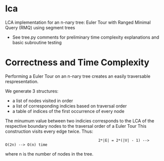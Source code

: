 # lca
LCA implementation for an n-nary tree: Euler Tour with Ranged Minimal Query (RMQ) using segment trees
- See tree.py comments for preliminary time complexity explanations and basic subroutine testing

# Correctness and Time Complexity

Performing a Euler Tour on an n-nary tree creates an easily traversable respresentation. 

We generate 3 structures:
- a list of nodes visited in order
- a list of corresponding indicies based on traversal order
- a table of indices of the first occurrence of every node 

The minumum value between two indicies corresponds to the LCA of the respective boundary nodes to the traversal order of a Euler Tour
This construction visits every edge twice. Thus: 

                                              2*|E| = 2*(|V| - 1) --> O(2n) --> O(n) time
where n is the number of nodes in the tree.
